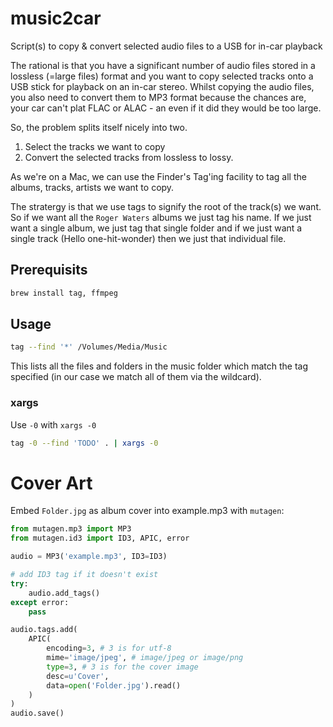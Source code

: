 # music2car

Script(s) to copy & convert selected audio files to a USB for in-car playback

The rational is that you have a significant number of audio files stored in a lossless (=large files) format and you want to copy selected tracks onto a USB stick for playback on an in-car stereo. Whilst copying the audio files, you also need to convert them to MP3 format because the chances are, your car can't plat FLAC or ALAC - an even if it did they would be too large.

So, the problem splits itself nicely into two.

 1. Select the tracks we want to copy
 2. Convert the selected tracks from lossless to lossy.

As we're on a Mac, we can use the Finder's Tag'ing facility to tag all the albums, tracks, artists we want to copy.

The stratergy is that we use tags to signify the root of the track(s) we want. So if we want all the `Roger Waters` albums we just tag his name. If we just want a single album, we just tag that single folder and if we just want a single track (Hello one-hit-wonder) then we just that individual file.

## Prerequisits

```bash
brew install tag, ffmpeg
```

## Usage

```bash
tag --find '*' /Volumes/Media/Music
```

This lists all the files and folders in the music folder which match the tag specified (in our case we match all of them via the wildcard).

### xargs

Use `-0` with `xargs -0`

```bash
tag -0 --find 'TODO' . | xargs -0
```

# Cover Art

Embed `Folder.jpg` as album cover into example.mp3 with `mutagen`:

```python
from mutagen.mp3 import MP3
from mutagen.id3 import ID3, APIC, error

audio = MP3('example.mp3', ID3=ID3)

# add ID3 tag if it doesn't exist
try:
    audio.add_tags()
except error:
    pass

audio.tags.add(
    APIC(
        encoding=3, # 3 is for utf-8
        mime='image/jpeg', # image/jpeg or image/png
        type=3, # 3 is for the cover image
        desc=u'Cover',
        data=open('Folder.jpg').read()
    )
)
audio.save()
```